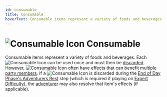 ```yaml
---
id: consumable
title: Consumable
hoverText: Consumable items represent a variety of foods and beverages. Each Consumable can be used once and must then be [discarded](/docs/glossary/discard).
---
```


# <img src="/icons/consumable.svg" alt="Consumable Icon" /> Consumable

Consumable items represent a variety of foods and beverages. Each <img src="/icons/consumable.svg" alt="Consumable Icon"  className="icon-svg" /> can be used once and must then be [discarded](/docs/glossary/discard). However, <img src="/icons/consumable.svg" alt="Consumable Icon"  className="icon-svg" /> often have effects that can benefit multiple [party members](/docs/glossary/party). If a <img src="/icons/consumable.svg" alt="Consumable Icon"  className="icon-svg" /> is discarded during the [End of Day Phase's Adventurers Rest](/docs/campaign/day/encounter-phase/index) step (which is required if playing on [Expert Difficulty](/docs/campaign/difficulty-levels/expert)), the [adventurer](/docs/glossary/adventurer) may also resolve that item's effects (if applicable).
